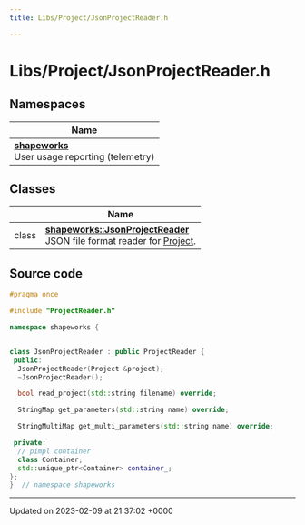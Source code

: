 ```yaml
---
title: Libs/Project/JsonProjectReader.h

---
```


# Libs/Project/JsonProjectReader.h



## Namespaces

| Name           |
| -------------- |
| **[shapeworks](../Namespaces/namespaceshapeworks.md)** <br>User usage reporting (telemetry)  |

## Classes

|                | Name           |
| -------------- | -------------- |
| class | **[shapeworks::JsonProjectReader](../Classes/classshapeworks_1_1JsonProjectReader.md)** <br>JSON file format reader for [Project]().  |




## Source code

```cpp
#pragma once

#include "ProjectReader.h"

namespace shapeworks {


class JsonProjectReader : public ProjectReader {
 public:
  JsonProjectReader(Project &project);
  ~JsonProjectReader();

  bool read_project(std::string filename) override;

  StringMap get_parameters(std::string name) override;

  StringMultiMap get_multi_parameters(std::string name) override;

 private:
  // pimpl container
  class Container;
  std::unique_ptr<Container> container_;
};
}  // namespace shapeworks
```


-------------------------------

Updated on 2023-02-09 at 21:37:02 +0000
